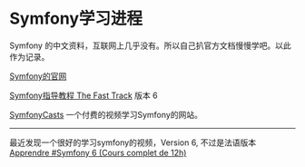 # Symfony学习进程
Symfony 的中文资料，互联网上几乎没有。所以自己扒官方文档慢慢学吧。以此作为记录。

[Symfony的官网](https://symfony.com/)


[Symfony指导教程 The Fast Track](https://symfony.com/book) 版本 6

[SymfonyCasts](https://symfonycasts.com/) 一个付费的视频学习Symfony的网站。

---
最近发现一个很好的学习symfony的视频，Version 6, 不过是法语版本
[Apprendre #Symfony 6 (Cours complet de 12h)](https://www.youtube.com/watch?v=3K6oBiQK8aA&list=WL&index=4&t=7s)
